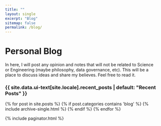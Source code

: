 ```yaml
---
title: ""
layout: single
excerpt: "Blog"
sitemap: false
permalink: /blog/
---
```


Personal Blog
===============
In here, I will post any opinion and notes that will not be related to Science or Engineering (maybe philosophy, data governance, etc).
This will be a place to discuss ideas and share my believes.  Feel free to read it.




<h3 class="archive__subtitle">{{ site.data.ui-text[site.locale].recent_posts | default: "Recent Posts" }}</h3>

{% for post in site.posts %}
  {% if post.categories contains 'blog' %} 
    {% include archive-single.html %}
  {% endif %}
{% endfor %}

{% include paginator.html %}




